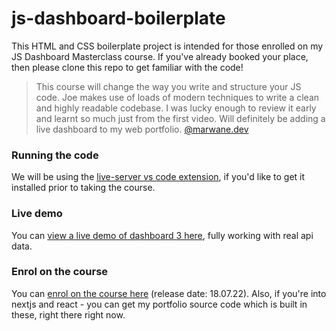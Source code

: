 # js-dashboard-boilerplate

This HTML and CSS boilerplate project is intended for those enrolled on my JS Dashboard Masterclass course. If you've already booked your place, then please clone this repo to get familiar with the code!

> This course will change the way you write
> and structure your JS code. Joe makes use
> of loads of modern techniques to write a clean
> and highly readable codebase. I was lucky enough
> to review it early and learnt so much just from
> the first video. Will definitely be adding a
> live dashboard to my web portfolio.
> [@marwane.dev](https://www.instagram.com/marwane.dev)

### Running the code

We will be using the [live-server vs code extension](https://ritwickdey.github.io/vscode-live-server/), if you'd like to get it installed prior to taking the course.

### Live demo

You can [view a live demo of dashboard 3 here](https://dashboard.frontendjoe.com/), fully working with real api data.

### Enrol on the course

You can [enrol on the course here](https://frontendjoe.gumroad.com/l/js-dashboard-masterclass/ROADMAN?_gl=1*1db68ei*_ga*MTgzMjA3ODE1NS4xNjIyNDgwNDc1*_ga_6LJN6D94N6*MTY1NjQxNTQ3MS43OC4xLjE2NTY0MTU1MDYuMA..) (release date: 18.07.22). Also, if you're into nextjs and react - you can get my portfolio source code which is built in these, right there right now.
